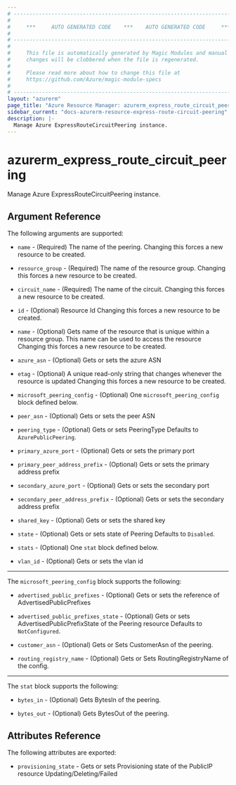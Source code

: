 ```yaml
---
# ----------------------------------------------------------------------------
#
#     ***     AUTO GENERATED CODE    ***    AUTO GENERATED CODE     ***
#
# ----------------------------------------------------------------------------
#
#     This file is automatically generated by Magic Modules and manual
#     changes will be clobbered when the file is regenerated.
#
#     Please read more about how to change this file at
#     https://github.com/Azure/magic-module-specs
#
# ----------------------------------------------------------------------------
layout: "azurerm"
page_title: "Azure Resource Manager: azurerm_express_route_circuit_peering"
sidebar_current: "docs-azurerm-resource-express-route-circuit-peering"
description: |-
  Manage Azure ExpressRouteCircuitPeering instance.
---
```


# azurerm_express_route_circuit_peering

Manage Azure ExpressRouteCircuitPeering instance.


## Argument Reference

The following arguments are supported:

* `name` - (Required) The name of the peering. Changing this forces a new resource to be created.

* `resource_group` - (Required) The name of the resource group. Changing this forces a new resource to be created.

* `circuit_name` - (Required) The name of the circuit. Changing this forces a new resource to be created.

* `id` - (Optional) Resource Id Changing this forces a new resource to be created.

* `name` - (Optional) Gets name of the resource that is unique within a resource group. This name can be used to access the resource Changing this forces a new resource to be created.

* `azure_asn` - (Optional) Gets or sets the azure ASN

* `etag` - (Optional) A unique read-only string that changes whenever the resource is updated Changing this forces a new resource to be created.

* `microsoft_peering_config` - (Optional) One `microsoft_peering_config` block defined below.

* `peer_asn` - (Optional) Gets or sets the peer ASN

* `peering_type` - (Optional) Gets or sets PeeringType Defaults to `AzurePublicPeering`.

* `primary_azure_port` - (Optional) Gets or sets the primary port

* `primary_peer_address_prefix` - (Optional) Gets or sets the primary address prefix

* `secondary_azure_port` - (Optional) Gets or sets the secondary port

* `secondary_peer_address_prefix` - (Optional) Gets or sets the secondary address prefix

* `shared_key` - (Optional) Gets or sets the shared key

* `state` - (Optional) Gets or sets state of Peering Defaults to `Disabled`.

* `stats` - (Optional) One `stat` block defined below.

* `vlan_id` - (Optional) Gets or sets the vlan id

---

The `microsoft_peering_config` block supports the following:

* `advertised_public_prefixes` - (Optional) Gets or sets the reference of AdvertisedPublicPrefixes

* `advertised_public_prefixes_state` - (Optional) Gets or sets AdvertisedPublicPrefixState of the Peering resource Defaults to `NotConfigured`.

* `customer_asn` - (Optional) Gets or Sets CustomerAsn of the peering.

* `routing_registry_name` - (Optional) Gets or Sets RoutingRegistryName of the config.

---

The `stat` block supports the following:

* `bytes_in` - (Optional) Gets BytesIn of the peering.

* `bytes_out` - (Optional) Gets BytesOut of the peering.

## Attributes Reference

The following attributes are exported:

* `provisioning_state` - Gets or sets Provisioning state of the PublicIP resource Updating/Deleting/Failed
